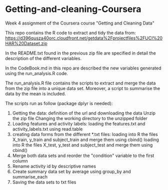 # Getting-and-cleaning-Coursera
Week 4 assignment of the Coursera course "Getting and Cleaning Data"

This repo contains the R code to extract and tidy the data from:
https://d396qusza40orc.cloudfront.net/getdata%2Fprojectfiles%2FUCI%20HAR%20Dataset.zip

In the README.txt found in the previous zip file are specified in detail the description of the different variables.

In the CodeBook.md in this repo are described the new variables generated using the run_analysis.R code.

The run_analysis.R file contains the scripts to extract and merge the data from the zip file into a unique data set. Moreover, a script to summarise the data by the mean is included.

The scripts run as follow (package dplyr is needed):

1. Getting the data:
definition of the url and downloading the data
Unzip the zip file
Changing the working directory to the unzipped folder
2. Loading features and activity labels:
loading the features.txt and activity_labels.txt using read.table
3. creating data forms from the different *.txt files:
loading into R the files X_train, y_train and subject_train and merge them using cbind()
loading into R the files X_test, y_test and subject_test and merge them using cbind()
4. Merge both data sets and reorder the "condition" variable to the first column
5. Rename activity id by descriptive names
6. Create summary data set by average using group_by and summarise_each
7. Saving the data sets to txt files
